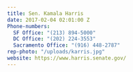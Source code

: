 ```yaml
---
title: Sen. Kamala Harris
date: 2017-02-04 02:01:00 Z
Phone-numbers:
  SF Office: "(213) 894-5000"
  DC Office: "(202) 224-3553"
  Sacramento Office: "(916) 448-2787"
rep-photo: "/uploads/karris.jpg"
website: https://www.harris.senate.gov/
---
```


